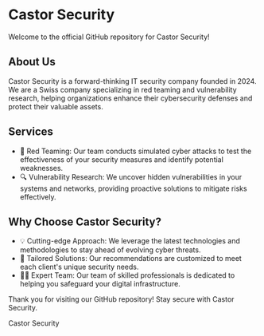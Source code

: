 # Castor Security

Welcome to the official GitHub repository for Castor Security!

## About Us
Castor Security is a forward-thinking IT security company founded in 2024. We are a Swiss company specializing in red teaming and vulnerability research, helping organizations enhance their cybersecurity defenses and protect their valuable assets.

## Services
- 🔴 Red Teaming: Our team conducts simulated cyber attacks to test the effectiveness of your security measures and identify potential weaknesses.
- 🔍 Vulnerability Research: We uncover hidden vulnerabilities in your systems and networks, providing proactive solutions to mitigate risks effectively.

## Why Choose Castor Security?
- 💡 Cutting-edge Approach: We leverage the latest technologies and methodologies to stay ahead of evolving cyber threats.
- 🎯 Tailored Solutions: Our recommendations are customized to meet each client's unique security needs.
- 👨‍💼 Expert Team: Our team of skilled professionals is dedicated to helping you safeguard your digital infrastructure.

Thank you for visiting our GitHub repository! Stay secure with Castor Security.

Castor Security
